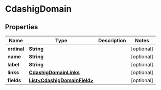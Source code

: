 

# CdashigDomain


## Properties

| Name | Type | Description | Notes |
|------------ | ------------- | ------------- | -------------|
|**ordinal** | **String** |  |  [optional] |
|**name** | **String** |  |  [optional] |
|**label** | **String** |  |  [optional] |
|**links** | [**CdashigDomainLinks**](CdashigDomainLinks.md) |  |  [optional] |
|**fields** | [**List&lt;CdashigDomainField&gt;**](CdashigDomainField.md) |  |  [optional] |



